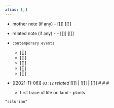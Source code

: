 ```yaml
---
alias: [,]
---
```

- mother note (if any)
		- [[]] [[]]
- related note (if any) -
		- [[]] [[]]
- `contemporary events`
	- [[]]
	- [[]]
	- [[]]
	- [[]]
	- [[]]

- [[2021-11-06]]  `03:12` _related_ [[]] | [[]] | [[]] # # #
	- first trace of life on land - plants

```query
"silurian"
```